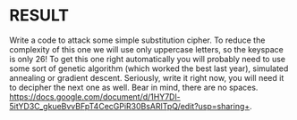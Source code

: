 # RESULT
Write a code to attack some simple substitution cipher. To reduce the complexity of this one we will use only uppercase letters, so the keyspace is only 26! To get this one right automatically you will probably need to use some sort of genetic algorithm (which worked the best last year), simulated annealing or gradient descent. Seriously, write it right now, you will need it to decipher the next one as well. Bear in mind, there are no spaces.
https://docs.google.com/document/d/1HY7Dl-5itYD3C_gkueBvvBFpT4CecGPiR30BsARlTpQ/edit?usp=sharing+.